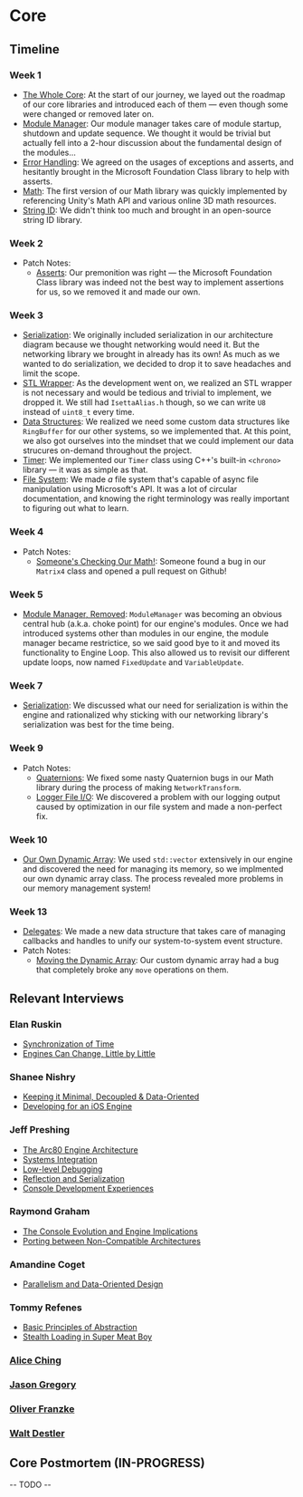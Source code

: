 # Core

## Timeline

### Week 1
- [The Whole Core](../../blogs/engine-architecture/#core): At the start of our journey, we layed out the roadmap of our core libraries and introduced each of them — even though some were changed or removed later on.
- [Module Manager](../../blogs/week-1/#module-manager): Our module manager takes care of module startup, shutdown and update sequence. We thought it would be trivial but actually fell into a 2-hour discussion about the fundamental design of the modules...
- [Error Handling](../../blogs/week-1/#error-handling): We agreed on the usages of exceptions and asserts, and hesitantly brought in the Microsoft Foundation Class library to help with asserts.
- [Math](../../blogs/week-1/#math): The first version of our Math library was quickly implemented by referencing Unity's Math API and various online 3D math resources.
- [String ID](../../blogs/engine-architecture/#core): We didn't think too much and brought in an open-source string ID library.

### Week 2
- Patch Notes:
	- [Asserts](../../blogs/week-2/#assertions): Our premonition was right — the Microsoft Foundation Class library was indeed not the best way to implement assertions for us, so we removed it and made our own.

### Week 3
- [Serialization](../../blogs/week-3/#serialization): We originally included serialization in our architecture diagram because we thought networking would need it. But the networking library we brought in already has its own! As much as we wanted to do serialization, we decided to drop it to save headaches and limit the scope.
- [STL Wrapper](../../blogs/week-3/#stl-wrapper): As the development went on, we realized an STL wrapper is not necessary and would be tedious and trivial to implement, we dropped it. We still had `IsettaAlias.h` though, so we can write `U8` instead of `uint8_t` every time.
- [Data Structures](../../blogs/week-3/#data-structures): We realized we need some custom data structures like `RingBuffer` for our other systems, so we implemented that. At this point, we also got ourselves into the mindset that we could implement our data strucures on-demand throughout the project.
- [Timer](../../blogs/week-3/#timer): We implemented our `Timer` class using C++'s built-in `<chrono>` library — it was as simple as that.
- [File System](../../blogs/week-3/#filesystem): We made *a* file system that's capable of async file manipulation using Microsoft's API. It was a lot of circular documentation, and knowing the right terminology was really important to figuring out what to learn.

### Week 4
- Patch Notes:
	- [Someone's Checking Our Math!](../../blogs/week-4/#math-libraryunit-testing): Someone found a bug in our `Matrix4` class and opened a pull request on Github!

### Week 5
- [Module Manager, Removed](../../blogs/week-5/#goodbye-module-manager): `ModuleManager` was becoming an obvious central hub (a.k.a. choke point) for our engine's modules. Once we had introduced systems other than modules in our engine, the module manager became restrictice, so we said good bye to it and moved its functionality to Engine Loop. This also allowed us to revisit our different update loops, now named `FixedUpdate` and `VariableUpdate`.

### Week 7
- [Serialization](../../blogs/week-7/#serialization): We discussed what our need for serialization is within the engine and rationalized why sticking with our networking library's serialization was best for the time being.

### Week 9
- Patch Notes:
	- [Quaternions](../../blogs/week-9/#whats-wrong-with-our-quaternions): We fixed some nasty Quaternion bugs in our Math library during the process of making `NetworkTransform`.
	- [Logger File I/O](../../blogs/week-9/#logger-file-io): We discovered a problem with our logging output caused by optimization in our file system and made a non-perfect fix.

### Week 10
- [Our Own Dynamic Array](../../blogs/week-10/#custom-dynamic-array): We used `std::vector` extensively in our engine and discovered the need for managing its memory, so we implmented our own dynamic array class. The process revealed more problems in our memory management system!
  
### Week 13
- [Delegates](../../blogs/week-13/#delegates): We made a new data structure that takes care of managing callbacks and handles to unify our system-to-system event structure.
- Patch Notes:
	- [Moving the Dynamic Array](../../blogs/week-13/#move-assignment-operator-for-arrays): Our custom dynamic array had a bug that completely broke any `move` operations on them.

## Relevant Interviews

### Elan Ruskin
- [Synchronization of Time](../../interviews/ElanRuskin-interview/#synchronization-of-time)
- [Engines Can Change, Little by Little](../../interviews/ElanRuskin-interview/#engines-can-change-little-by-little)
### Shanee Nishry
- [Keeping it Minimal, Decoupled & Data-Oriented](../../interviews/ShaneeNishry-interview/#keeping-it-minimal-decoupled-data-oriented)
- [Developing for an iOS Engine](../../interviews/ShaneeNishry-interview/#developing-for-an-ios-engine)
### Jeff Preshing
- [The Arc80 Engine Architecture](../../interviews/RaymondGraham-interview/#the-console-evolution-and-engine-implications)
- [Systems Integration](../../interviews/JeffPreshing-interview/#systems-integration)
- [Low-level Debugging](../../interviews/JeffPreshing-interview/#low-level-debugging)
- [Reflection and Serialization](../../interviews/JeffPreshing-interview/#reflection-and-serialization)
- [Console Development Experiences](../../interviews/JeffPreshing-interview/#console-development-experiences)
### Raymond Graham
- [The Console Evolution and Engine Implications](../../interviews/RaymondGraham-interview/#the-console-evolution-and-engine-implications)
- [Porting between Non-Compatible Architectures](../../interviews/RaymondGraham-interview/#porting-between-non-compatible-architectures)
### Amandine Coget
- [Parallelism and Data-Oriented Design](../../interviews/AmandineCoget-interview/#parallelism-and-data-oriented-design)
### Tommy Refenes
- [Basic Principles of Abstraction](../../interviews/TommyRefenes-interview/#basic-principles-of-abstraction)
- [Stealth Loading in Super Meat Boy](../../interviews/TommyRefenes-interview/#stealth-loading-in-super-meat-boy)
### [Alice Ching](../../interviews/AliceChing-advice/)
### [Jason Gregory](../../interviews/JasonGregory-advice/)
### [Oliver Franzke](../../interviews/OliverFranzke-advice/)
### [Walt Destler](../../interviews/WaltDestler-advice/)

## Core Postmortem (IN-PROGRESS)
-- TODO --

